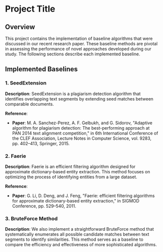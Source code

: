 # Project Title

## Overview
This project contains the implementation of baseline algorithms that were discussed in our recent research paper. These baseline methods are pivotal in assessing the performance of novel approaches developed during our study. The following sections describe each implemented baseline.

## Implemented Baselines

### 1. SeedExtension
**Description**: SeedExtension is a plagiarism detection algorithm that identifies overlapping text segments by extending seed matches between comparable documents.

**Reference**:
- **Paper**: M. A. Sanchez-Perez, A. F. Gelbukh, and G. Sidorov, "Adaptive algorithm for plagiarism detection: The best-performing approach at PAN 2014 text alignment competition," in 6th International Conference of the CLEF Association, Lecture Notes in Computer Science, vol. 9283, pp. 402–413, Springer, 2015.

### 2. Faerie
**Description**: Faerie is an efficient filtering algorithm designed for approximate dictionary-based entity extraction. This method focuses on optimizing the process of identifying entities from a large dataset.

**Reference**:
- **Paper**: G. Li, D. Deng, and J. Feng, "Faerie: efficient filtering algorithms for approximate dictionary-based entity extraction," in SIGMOD Conference, pp. 529–540, 2011.

### 3. BruteForce Method
**Description**: We also implement a straightforward BruteForce method that systematically enumerates all possible candidate matches between text segments to identify similarities. This method serves as a baseline to compare the efficiency and effectiveness of more sophisticated algorithms.


